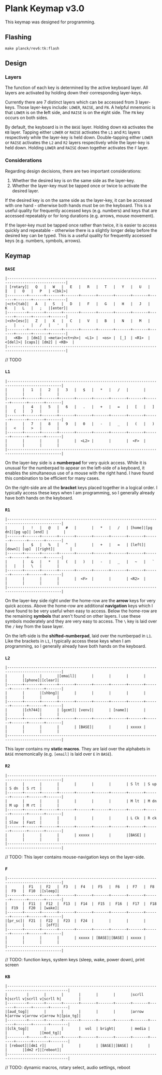 # Plank Keymap v3.0

This keymap was designed for programming.

## Flashing

```
make planck/rev6:tk:flash
```

## Design

### Layers

The function of each key is determined by the active keyboard layer. All layers are activated by holding down their corresponding layer-keys. 

Currently there are 7 distinct layers which can be accessed from 3 layer-keys. Those layer-keys include: `LOWER`, `RAISE`, and `FN`. A helpful mnemonic is that `LOWER` is on the **l**eft side, and `RAISE` is on the **r**ight side. The `FN` key occurs on both sides.

By default, the keyboard is in the `BASE` layer. Holding down `KB` activates the `KB` layer. Tapping either `LOWER` or `RAISE` activates the `L1` and `R1` layers respectively while the layer-key is held down. Double-tapping either `LOWER` or `RAISE` activates the `L2` and `R2` layers respectively while the layer-key is held down. Holding `LOWER` and `RAISE` down together activates the `F` layer.

### Considerations

Regarding design decisions, there are two important considerations:
1. Whether the desired key is on the same side as the layer-key.
2. Whether the layer-key must be tapped once or twice to activate the desired layer.

If the desired key is on the same side as the layer-key, it can be accessed with one hand - otherwise both hands must be on the keyboard. This is a useful quality for frequently accessed keys (e.g. numbers) and keys that are accessed repeatably or for long durations (e.g. arrows, mouse movement).

If the layer-key must be tapped once rather than twice, it is easier to access quickly and repeatable - otherwise there is a slightly longer delay before the desired key can be typed. This is a useful quality for frequently accessed keys (e.g. numbers, symbols, arrows).

## Keymap

### `BASE`

```
|-------------------------------------------------------------------------------------------------|
| [rotary]|   Q   |   W   |   E   |   R   |   T   |   Y   |   U   |   I   |   O   |   P   | <[bk]>|
|---------+-------+-------+-------+-------+-------+-------+-------+-------+-------+-------+-------|
|<ct>[tab]|   A   |   S   |   D   |   F   |   G   |   H   |   J   |   K   |   L   |   ;   |[enter]|
|---------+-------+-------+-------+-------+-------+-------+-------+-------+-------+-------+-------|
|<sh>[esc]|   Z   |   X   |   C   |   V   |   B   |   N   |   M   |   ,   |   .   |   /   |   '   |
|---------+-------+-------+-------+-------+-------+-------+-------+-------+-------+-------+-------|
|   <KB>  | [dm1] | <meta>|<ct+sh>|  <L1> |  <os> |  [_]  | <R1>  |<[del]>| [caps]| [dm2] | <KB>  |
|-------------------------------------------------------------------------------------------------|
```

// TODO

### `L1`

```
|-----------------------------------------------------------------------------------------------|
|       |   1   |   2   |   3   |   $   |   *   |   /   |       |       |       |       |       |
|-------+-------+-------+-------+-------+-------+-------+-------+-------+-------+-------+-------|
|       |   4   |   5   |   6   |   .   |   +   |   =   |   [   |   ]   |   {   |   }   |       |
|-------+-------+-------+-------+-------+-------+-------+-------+-------+-------+-------+-------|
|       |   7   |   8   |   9   |   0   |   -   |   _   |   (   |   )   |   <   |   >   |       |
|-------+-------+-------+-------+-------+-------+-------+-------+-------+-------+-------+-------|
|       |       |       |       |  <L2> |       |       |  <F>  |       |       |       |       |
|-----------------------------------------------------------------------------------------------|   
```

On the layer-key side is a **numberpad** for very quick access. While it is unusual for the numberpad to appear on the left-side of a keyboard, it enables the simultaneous use of a mouse with the right hand. I have found this combination to be efficient for many cases.

On the right-side are all the **bracket** keys placed together in a logical order. I typically access these keys when I am programming, so I generally already have both hands on the keyboard.

### `R1`

```
|-----------------------------------------------------------------------------------------------|
|       |   !   |   @   |   #   |       |   *   |   /   | [home]|[pg dn]|[pg up]| [end] |       |
|-------+-------+-------+-------+-------+-------+-------+-------+-------+-------+-------+-------|
|       |   $   |   %   |   ^   |       |   +   |   =   | [left]| [down]| [up]  |[right]|       |
|-------+-------+-------+-------+-------+-------+-------+-------+-------+-------+-------+-------|
|       |   &   |   *   |   (   |   )   |   -   |   _   |   ~   |   `   |   |   |   \   |       |
|-------+-------+-------+-------+-------+-------+-------+-------+-------+-------+-------+-------|
|       |       |       |       |  <F>  |       |       | <R2>  |       |       |       |       |
|-----------------------------------------------------------------------------------------------|
```

On the layer-key side right under the home-row are the **arrow** keys for very quick access. Above the home-row are additional **navigation** keys which I have found to be very useful when easy to access. Below the home-row are the remaining **symbols** that aren't found on other layers. I use these symbols moderately and they are very easy to access. The `\` key is laid over the `/` key from the base layer.

On the left-side is the **shifted-numberpad**, laid over the numberpad in `L1`. Like the brackets in `L1`, I typically access these keys when I am programming, so I generally already have both hands on the keyboard.

### `L2`

```
|-----------------------------------------------------------------------------------------------|
|       |       |       |[email]|       |       |       |       |       |       |[phone]|[clear]|
|-------+-------+-------+-------+-------+-------+-------+-------+-------+-------+-------+-------|
|       |       |[shbng]|       |       |       |       |       |       |       |       |       |
|-------+-------+-------+-------+-------+-------+-------+-------+-------+-------+-------+-------|
|       |[ch744]|       | [gcmt]| [venv]|       | [name]|       |       |       |       |       |
|-------+-------+-------+-------+-------+-------+-------+-------+-------+-------+-------+-------|
|       |       |       |       | [BASE]|       |       | xxxxx |       |       |       |       |
|-----------------------------------------------------------------------------------------------|
```

This layer contains my **static macros**. They are laid over the alphabets in `BASE` mnemonically (e.g. `[email]` is laid over `E` in `BASE`).

### `R2`

```
|-----------------------------------------------------------------------------------------------|
|       |       |       |       |       |       |       | S lt  | S up  | S dn  | S rt  |       |
|-------+-------+-------+-------+-------+-------+-------+-------+-------+-------+-------+-------|
|       |       |       |       |       |       |       | M lt  | M dn  | M up  | M rt  |       |
|-------+-------+-------+-------+-------+-------+-------+-------+-------+-------+-------+-------|
|       |       |       |       |       |       |       | L Ck  | R ck  | Slow  | Fast  |       |
|-------+-------+-------+-------+-------+-------+-------+-------+-------+-------+-------+-------|
|       |       |       |       | xxxxx |       |       |[BASE] |       |       |       |       |
|-----------------------------------------------------------------------------------------------|
```

// TODO: This layer contains mouse-navigation keys on the layer-side.

### `F`

```
|-----------------------------------------------------------------------------------------------|
|       |  F1   |  F2   |  F3   |  F4   |  F5   |  F6   |  F7   |  F8   |  F9   |  F10  |[sleep]|
|-------+-------+-------+-------+-------+-------+-------+-------+-------+-------+-------+-------|
|       |  F11  |  F12  |  F13  |  F14  |  F15  |  F16  |  F17  |  F18  |  F19  |  F20  | [wake]|
|-------+-------+-------+-------+-------+-------+-------+-------+-------+-------+-------+-------|
|[pr_sc]|  F21  |  F22  |  F23  |  F24  |       |       |       |       |       |       |  [off]|
|-------+-------+-------+-------+-------+-------+-------+-------+-------+-------+-------+-------|
|       |       |       |       | xxxxx | [BASE]|[BASE] | xxxxx |       |       |       |       |
|-----------------------------------------------------------------------------------------------|
```

// TODO: function keys, system keys (sleep, wake, power down), print screen

### `KB`

```
|--------------------------------------------------------------------------------------------------|
|         |       |       |       |       |       |       |scrll h|scrll v|scrll v|scrll h|        |
|---------+-------+-------+-------+-------+-------+-------+-------+-------+-------+-------+--------|
|[aud_tog]|       |       |       |       |       |       |arrow h|arrow v|arrow v|arrow h|[pio_tg]|
|---------+-------+-------+-------+-------+-------+-------+-------+-------+-------+-------+--------|
|[clk_tog]|       |       |       |  vol  | bright|       | media |       |       |       |[mod_tg]|
|---------+-------+-------+-------+-------+-------+-------+-------+-------+-------+-------+--------|
| [reboot]|[dm1 r]|       |       |       | [BASE]|[BASE] |       |       |       |[dm2 r]|[reboot]|
|--------------------------------------------------------------------------------------------------|
```

// TODO: dynamic macros, rotary select, audio settings, reboot